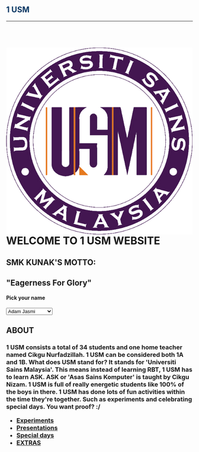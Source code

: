 <html>
<head>
<title> 1 USM</title>
</head>
<body>
<div style="display:block;text-align:left">
<h2><span style="color:rgb(7,55,99)">1 USM</span></h2>
<hr>
<br>
<div style="display:block;text-align:left"><a imageanchor="1"><img align="left" src="usm-logo.png" border="0"><h1>WELCOME TO 1 USM WEBSITE</h1>
<h2>SMK KUNAK'S MOTTO:</h2>
<h2>"Eagerness For Glory"</h2>
<h4>Pick your name</h4>
<select name="Choose your name">
<option value="ADAM JASMI">Adam Jasmi</option>
<option value="ADRIELLE KYRA">Adrielle Kyra</option>
<option value="AHMAD IZHAM">Ahmad Izham</option>
<option value="AMMAR FAIQ">Ammar Faiq</option>
<option value="ZI TING">Zi Ting</option>
<option value="CHRISTYNE">Christyne</option>
<option value="CRYSTAL PANG">Crystal Pang</option>
<option value="DAYANG HAMIDAH">Dayang Hamidah</option>
<option value="DEWI">Dewi</option>
<option value="DHIA">Dhia</option>
<option value="ERIEN">Erien</option>
<option value="HUI EN">Hui En</option>
<option value="KIMIELIA">Kimielia</option>
<option value="MAISA">Maisa</option>
<option value="MOHD SAFA">Mohd Safa</option>
<option value="MUHD ADIB">Muhd Adib</option>
<option value="MUHD AIMAN">Muhd Aiman</option>
<option value="MUHD SYAHMI">Muhd Syahmi</option>
<option value="MUHD ZIQKRULLAH">Muhd Ziqkrullah</option>
<option value="NORFAIZAH">Norfaizah</option>
<option value="ALEEYA">Aleeya</option>
<option value="FAZERA">Fazera</option>
<option value="HAFIZAH">Hafizah</option>
<option value="HIDAYAH">Hidayah</option>
<option value="IMALAH">Imalah</option>
<option value="LUQMAN">Luqman</option>
<option value="NURATIQAH">Nuratiqah</option>
<option value="NURFAIZAH">Nurfaizah</option>
<option value="NURSHAZWANA">Nurshazwana</option>
<option value="NUR AMIRA">Nur Amira</option>
<option value="HAZIQAH IMAN">Haziqah Iman</option>
<option value="SHARIFAH DAYANG">Sharifah Dayang</option>
</select>
<h2>ABOUT</h2>
<h3>1 USM consists a total of 34 students and one home teacher named Cikgu Nurfadzillah. 1 USM can be considered both 1A and 1B. 
What does USM stand for? It stands for 'Universiti Sains Malaysia'. This means instead of learning RBT, 1 USM has to learn ASK. ASK or 'Asas Sains Komputer' is taught by Cikgu Nizam.
1 USM is full of really energetic students like 100% of the boys in there. 1 USM has done lots of fun activities within the time they're together. 
Such as experiments and celebrating special days. You want proof? :/
<nav>
<ul>
<li><a href="Experiments.html">Experiments</a></li>
<li><a href="Presentations.html">Presentations</a></li>
<li><a href="Special days.html">Special days</a></li>
<li><a href="extra.html">EXTRAS</a></li>
</ul>
</nav>
</div>
</html>

